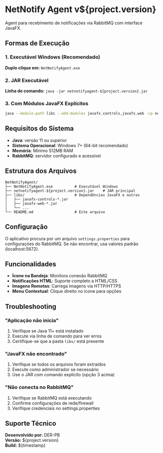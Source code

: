 # NetNotify Agent v${project.version}

Agent para recebimento de notificações via RabbitMQ com interface JavaFX.

## Formas de Execução

### 1. Executável Windows (Recomendado)
**Duplo clique em:** `NetNotifyAgent.exe`

### 2. JAR Executável
**Linha de comando:** `java -jar netnotifyagent-${project.version}.jar`

### 3. Com Módulos JavaFX Explícitos
```bash
java --module-path libs --add-modules javafx.controls,javafx.web -cp netnotifyagent-${project.version}.jar;libs/* br.gov.pb.der.netnotifyagent.NetnotifyagentLauncher
```

## Requisitos do Sistema

- **Java**: versão 11 ou superior
- **Sistema Operacional**: Windows 7+ (64-bit recomendado)
- **Memória**: Mínimo 512MB RAM
- **RabbitMQ**: servidor configurado e acessível

## Estrutura dos Arquivos

```
NetNotifyAgent/
├── NetNotifyAgent.exe          # Executável Windows
├── netnotifyagent-${project.version}.jar    # JAR principal
├── libs/                       # Dependências JavaFX e outras
│   ├── javafx-controls-*.jar
│   ├── javafx-web-*.jar
│   └── ...
└── README.md                   # Este arquivo
```

## Configuração

O aplicativo procura por um arquivo `settings.properties` para configurações do RabbitMQ.
Se não encontrar, usa valores padrão (localhost:5672).

## Funcionalidades

- **Ícone na Bandeja**: Monitora conexão RabbitMQ
- **Notificações HTML**: Suporte completo a HTML/CSS
- **Imagens Remotas**: Carrega imagens via HTTP/HTTPS
- **Menu Contextual**: Clique direito no ícone para opções

## Troubleshooting

### "Aplicação não inicia"
1. Verifique se Java 11+ está instalado
2. Execute via linha de comando para ver erros
3. Certifique-se que a pasta `libs/` está presente

### "JavaFX não encontrado"
1. Verifique se todos os arquivos foram extraídos
2. Execute como administrador se necessário
3. Use o JAR com comando explícito (opção 3 acima)

### "Não conecta no RabbitMQ"
1. Verifique se RabbitMQ está executando
2. Confirme configurações de rede/firewall
3. Verifique credenciais no settings.properties

## Suporte Técnico

**Desenvolvido por:** DER-PB  
**Versão:** ${project.version}  
**Build:** ${timestamp}